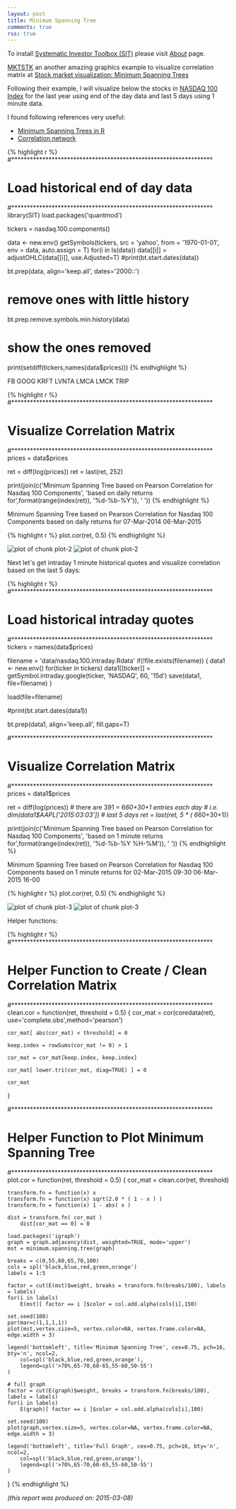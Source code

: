 ```yaml
---
layout: post
title: Minimum Spanning Tree
comments: true
rss: true
---
```



To install [Systematic Investor Toolbox (SIT)](https://github.com/systematicinvestor/SIT) please visit [About](',base.url,'about) page.





[MKTSTK](https://mktstk.wordpress.com) an another amazing graphics example
to visualize correlation matrix at [Stock market visualization: Minimum Spanning Trees](http://mktstk.wordpress.com/2015/03/04/stock-market-visualization-minimum-spanning-trees/)

Following their example, I will visualize below the stocks in [NASDAQ 100 Index](http://www.nasdaq.com/markets/indices/nasdaq-100.aspx)
for the last year using end of the day data and last 5 days using 1 minute data.

I found following references very useful:

* [Minimum Spanning Trees in R](https://mktstk.wordpress.com/2015/01/03/minimum-spanning-trees-in-r/)
* [Correlation network](http://www.r-bloggers.com/correlation-network/)




{% highlight r %}
#*****************************************************************
# Load historical end of day data
#*****************************************************************
library(SIT)
load.packages('quantmod')

tickers = nasdaq.100.components()

data <- new.env()
getSymbols(tickers, src = 'yahoo', from = '1970-01-01', env = data, auto.assign = T)
for(i in ls(data)) data[[i]] = adjustOHLC(data[[i]], use.Adjusted=T)
#print(bt.start.dates(data))

bt.prep(data, align='keep.all', dates='2000::')

# remove ones with little history
bt.prep.remove.symbols.min.history(data)

# show the ones removed
print(setdiff(tickers,names(data$prices)))
{% endhighlight %}



FB
GOOG
KRFT
LVNTA
LMCA
LMCK
TRIP
    




{% highlight r %}
#*****************************************************************
# Visualize Correlation Matrix
#*****************************************************************
prices = data$prices

ret = diff(log(prices))
	ret = last(ret, 252)

print(join(c('Minimum Spanning Tree based on Pearson Correlation for Nasdaq 100 Components',
'based on daily returns for',format(range(index(ret)), '%d-%b-%Y')), ' '))
{% endhighlight %}



Minimum Spanning Tree based on Pearson Correlation for Nasdaq 100 Components based on daily returns for 07-Mar-2014 06-Mar-2015
    




{% highlight r %}
plot.cor(ret, 0.5)
{% endhighlight %}

![plot of chunk plot-2](/public/images/2015-03-08-Minimum-Spanning-Tree/plot-2-1.png) ![plot of chunk plot-2](/public/images/2015-03-08-Minimum-Spanning-Tree/plot-2-2.png) 

Next let's get intraday 1 minute historical quotes and visualize correlation based on the last 5 days:


{% highlight r %}
#*****************************************************************
# Load historical intraday quotes
#*****************************************************************
tickers = names(data$prices)
	
filename = 'data/nasdaq.100.intraday.Rdata'
if(!file.exists(filename)) {
	data1 <- new.env()
	for(ticker in tickers) 
		data1[[ticker]] = getSymbol.intraday.google(ticker, 'NASDAQ', 60, '15d')
	save(data1, file=filename)
}

load(file=filename)

#print(bt.start.dates(data1))

bt.prep(data1, align='keep.all', fill.gaps=T)


#*****************************************************************
# Visualize Correlation Matrix
#*****************************************************************
prices = data1$prices

ret = diff(log(prices))
	# there are 391 = 6*60+30+1 entries each day
	# i.e. dim(data1$AAPL['2015:03:03'])
	# last 5 days
	ret = last(ret, 5 * ( 6*60+30+1))

print(join(c('Minimum Spanning Tree based on Pearson Correlation for Nasdaq 100 Components',
'based on 1 minute returns for',format(range(index(ret)), '%d-%b-%Y %H-%M')), ' '))
{% endhighlight %}



Minimum Spanning Tree based on Pearson Correlation for Nasdaq 100 Components based on 1 minute returns for 02-Mar-2015 09-30 06-Mar-2015 16-00
    




{% highlight r %}
plot.cor(ret, 0.5)
{% endhighlight %}

![plot of chunk plot-3](/public/images/2015-03-08-Minimum-Spanning-Tree/plot-3-1.png) ![plot of chunk plot-3](/public/images/2015-03-08-Minimum-Spanning-Tree/plot-3-2.png) 

Helper functions:


{% highlight r %}
#*****************************************************************
# Helper Function to Create / Clean Correlation Matrix
#*****************************************************************
clean.cor = function(ret, threshold = 0.5) {
	cor_mat = cor(coredata(ret), use='complete.obs',method='pearson')
	
	cor_mat[ abs(cor_mat) < threshold] = 0

	keep.index = rowSums(cor_mat != 0) > 1
	
	cor_mat = cor_mat[keep.index, keep.index]
	
	cor_mat[ lower.tri(cor_mat, diag=TRUE) ] = 0
	
	cor_mat
}

#*****************************************************************
# Helper Function to Plot Minimum Spanning Tree
#*****************************************************************
plot.cor = function(ret, threshold = 0.5) {
	cor_mat = clean.cor(ret, threshold)

	transform.fn = function(x) x
	transform.fn = function(x) sqrt(2.0 * ( 1 - x ) )
	transform.fn = function(x) 1 - abs( x )
			
	dist = transform.fn( cor_mat )
		dist[cor_mat == 0] = 0
	
	load.packages('igraph')
	graph = graph.adjacency(dist, weighted=TRUE, mode='upper')
	mst = minimum.spanning.tree(graph)

	breaks = c(0,55,60,65,70,100)
	cols = spl('black,blue,red,green,orange')
	labels = 1:5
	
	factor = cut(E(mst)$weight, breaks = transform.fn(breaks/100), labels = labels)
	for(i in labels)
		E(mst)[ factor == i ]$color = col.add.alpha(cols[i],150)
	
	set.seed(100)
	par(mar=c(1,1,1,1))
	plot(mst,vertex.size=5, vertex.color=NA, vertex.frame.color=NA, edge.width = 3) 

	legend('bottomleft', title='Minimum Spanning Tree', cex=0.75, pch=16, bty='n', ncol=2,
		col=spl('black,blue,red,green,orange'), 
		legend=spl('>70%,65-70,60-65,55-60,50-55')
	)	
	
	# full graph
	factor = cut(E(graph)$weight, breaks = transform.fn(breaks/100), labels = labels)
	for(i in labels)
		E(graph)[ factor == i ]$color = col.add.alpha(cols[i],100)
	
	set.seed(100)
	plot(graph,vertex.size=5, vertex.color=NA, vertex.frame.color=NA, edge.width = 3) 
	
	legend('bottomleft', title='Full Graph', cex=0.75, pch=16, bty='n', ncol=2,
		col=spl('black,blue,red,green,orange'), 
		legend=spl('>70%,65-70,60-65,55-60,50-55')
	)	
}
{% endhighlight %}






*(this report was produced on: 2015-03-08)*
